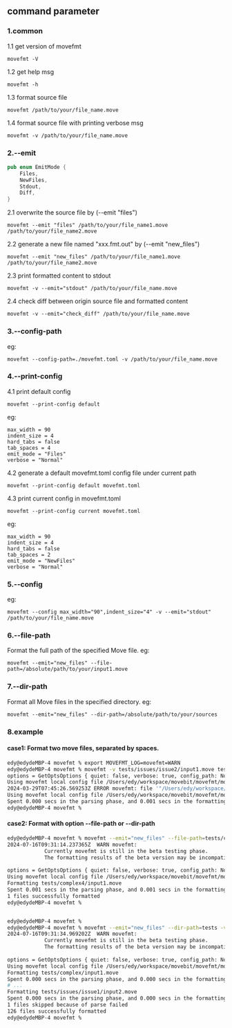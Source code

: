 
## command parameter 
### 1.common
1.1 get version of movefmt

`movefmt -V`

1.2 get help msg

`movefmt -h`

1.3 format source file

`movefmt /path/to/your/file_name.move`

1.4 format source file with printing verbose msg

`movefmt -v /path/to/your/file_name.move`


### 2.--emit
```rust
pub enum EmitMode {
    Files,
    NewFiles,
    Stdout,
    Diff,
}
```

2.1 overwrite the source file by (--emit "files")

`movefmt --emit "files" /path/to/your/file_name1.move /path/to/your/file_name2.move`

2.2 generate a new file named "xxx.fmt.out" by (--emit "new_files")

`movefmt --emit "new_files" /path/to/your/file_name1.move /path/to/your/file_name2.move`

2.3 print formatted content to stdout
 
 `movefmt -v --emit="stdout" /path/to/your/file_name.move`

2.4 check diff between origin source file and formatted content
 
 `movefmt -v --emit="check_diff" /path/to/your/file_name.move`


### 3.--config-path
eg:

`movefmt --config-path=./movefmt.toml -v /path/to/your/file_name.move`

### 4.--print-config
4.1 print default config

`movefmt --print-config default`

eg:

```
max_width = 90
indent_size = 4
hard_tabs = false
tab_spaces = 4
emit_mode = "Files"
verbose = "Normal"
```


4.2 generate a default movefmt.toml config file under current path

`movefmt --print-config default movefmt.toml`


4.3 print current config in movefmt.toml

`movefmt --print-config current movefmt.toml`

eg:

```
max_width = 90
indent_size = 4
hard_tabs = false
tab_spaces = 2
emit_mode = "NewFiles"
verbose = "Normal"
```

### 5.--config
eg:

`movefmt --config max_width="90",indent_size="4" -v --emit="stdout" /path/to/your/file_name.move`

### 6.--file-path
Format the full path of the specified Move file.
eg:

`movefmt --emit="new_files" --file-path=/absolute/path/to/your/input1.move`

### 7.--dir-path
Format all Move files in the specified directory.
eg:

`movefmt --emit="new_files" --dir-path=/absolute/path/to/your/sources`

### 8.example
#### case1: Format two move files, separated by spaces.
```bash
edy@edydeMBP-4 movefmt % export MOVEFMT_LOG=movefmt=WARN
edy@edydeMBP-4 movefmt % movefmt -v tests/issues/issue2/input1.move tests/issues/issue3/input1.move
options = GetOptsOptions { quiet: false, verbose: true, config_path: None, emit_mode: None, inline_config: {} }
Using movefmt local config file /Users/edy/workspace/movebit/movefmt/movefmt.toml for /Users/edy/workspace/movebit/movefmt/tests/issues/issue2/input1.move
2024-03-29T07:45:26.569253Z ERROR movefmt: file '"/Users/edy/workspace/movebit/movefmt/tests/issues/issue2/input1.move"' skipped because of parse not ok
Using movefmt local config file /Users/edy/workspace/movebit/movefmt/movefmt.toml for /Users/edy/workspace/movebit/movefmt/tests/issues/issue3/input1.move
Spent 0.000 secs in the parsing phase, and 0.001 secs in the formatting phase
edy@edydeMBP-4 movefmt % 
```

#### case2: Format with option --file-path or --dir-path
```bash
edy@edydeMBP-4 movefmt % movefmt --emit="new_files" --file-path=tests/complex4/input1.move -v
2024-07-16T09:31:14.237365Z  WARN movefmt: 
            Currently movefmt is still in the beta testing phase.
            The formatting results of the beta version may be incompatible with the official release version.
        
options = GetOptsOptions { quiet: false, verbose: true, config_path: None, emit_mode: Some(NewFiles), inline_config: {}, src_file_path: Some("tests/complex4/input1.move"), src_dir_path: None }
Using movefmt local config file /Users/edy/workspace/movebit/movefmt/movefmt.toml for tests/complex4/input1.move
Formatting tests/complex4/input1.move
Spent 0.001 secs in the parsing phase, and 0.001 secs in the formatting phase
1 files successfully formatted
edy@edydeMBP-4 movefmt %


edy@edydeMBP-4 movefmt %
edy@edydeMBP-4 movefmt % movefmt --emit="new_files" --dir-path=tests -v
2024-07-16T09:31:34.969202Z  WARN movefmt: 
            Currently movefmt is still in the beta testing phase.
            The formatting results of the beta version may be incompatible with the official release version.
        
options = GetOptsOptions { quiet: false, verbose: true, config_path: None, emit_mode: Some(NewFiles), inline_config: {}, src_file_path: None, src_dir_path: Some("tests") }
Using movefmt local config file /Users/edy/workspace/movebit/movefmt/movefmt.toml for tests/complex/input1.move
Formatting tests/complex/input1.move
Spent 0.000 secs in the parsing phase, and 0.000 secs in the formatting phase
# ...
Formatting tests/issues/issue1/input2.move
Spent 0.000 secs in the parsing phase, and 0.000 secs in the formatting phase
1 files skipped because of parse failed
126 files successfully formatted
edy@edydeMBP-4 movefmt % 

```
